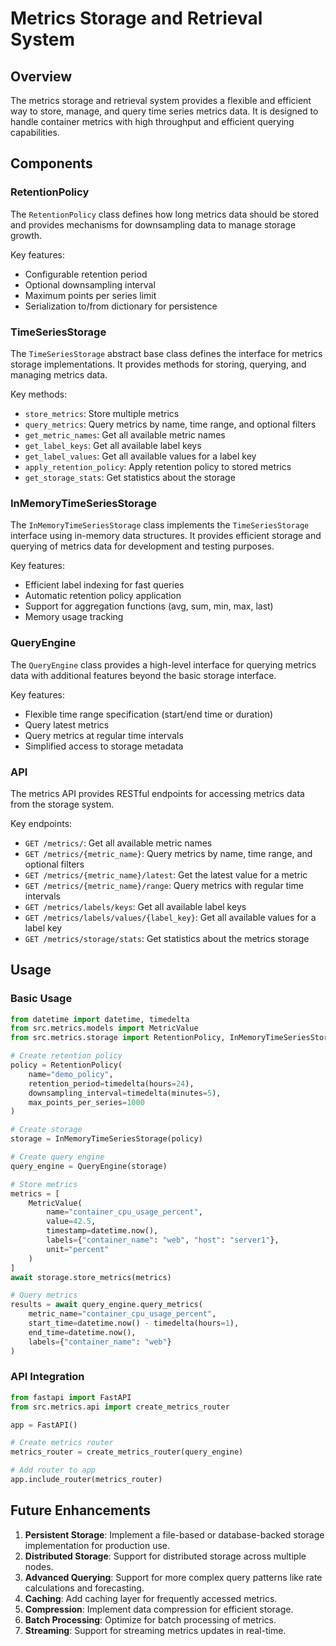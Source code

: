 # Metrics Storage and Retrieval System

## Overview

The metrics storage and retrieval system provides a flexible and efficient way to store, manage, and query time series metrics data. It is designed to handle container metrics with high throughput and efficient querying capabilities.

## Components

### RetentionPolicy

The `RetentionPolicy` class defines how long metrics data should be stored and provides mechanisms for downsampling data to manage storage growth.

Key features:
- Configurable retention period
- Optional downsampling interval
- Maximum points per series limit
- Serialization to/from dictionary for persistence

### TimeSeriesStorage

The `TimeSeriesStorage` abstract base class defines the interface for metrics storage implementations. It provides methods for storing, querying, and managing metrics data.

Key methods:
- `store_metrics`: Store multiple metrics
- `query_metrics`: Query metrics by name, time range, and optional filters
- `get_metric_names`: Get all available metric names
- `get_label_keys`: Get all available label keys
- `get_label_values`: Get all available values for a label key
- `apply_retention_policy`: Apply retention policy to stored metrics
- `get_storage_stats`: Get statistics about the storage

### InMemoryTimeSeriesStorage

The `InMemoryTimeSeriesStorage` class implements the `TimeSeriesStorage` interface using in-memory data structures. It provides efficient storage and querying of metrics data for development and testing purposes.

Key features:
- Efficient label indexing for fast queries
- Automatic retention policy application
- Support for aggregation functions (avg, sum, min, max, last)
- Memory usage tracking

### QueryEngine

The `QueryEngine` class provides a high-level interface for querying metrics data with additional features beyond the basic storage interface.

Key features:
- Flexible time range specification (start/end time or duration)
- Query latest metrics
- Query metrics at regular time intervals
- Simplified access to storage metadata

### API

The metrics API provides RESTful endpoints for accessing metrics data from the storage system.

Key endpoints:
- `GET /metrics/`: Get all available metric names
- `GET /metrics/{metric_name}`: Query metrics by name, time range, and optional filters
- `GET /metrics/{metric_name}/latest`: Get the latest value for a metric
- `GET /metrics/{metric_name}/range`: Query metrics with regular time intervals
- `GET /metrics/labels/keys`: Get all available label keys
- `GET /metrics/labels/values/{label_key}`: Get all available values for a label key
- `GET /metrics/storage/stats`: Get statistics about the metrics storage

## Usage

### Basic Usage

```python
from datetime import datetime, timedelta
from src.metrics.models import MetricValue
from src.metrics.storage import RetentionPolicy, InMemoryTimeSeriesStorage, QueryEngine

# Create retention policy
policy = RetentionPolicy(
    name="demo_policy",
    retention_period=timedelta(hours=24),
    downsampling_interval=timedelta(minutes=5),
    max_points_per_series=1000
)

# Create storage
storage = InMemoryTimeSeriesStorage(policy)

# Create query engine
query_engine = QueryEngine(storage)

# Store metrics
metrics = [
    MetricValue(
        name="container_cpu_usage_percent",
        value=42.5,
        timestamp=datetime.now(),
        labels={"container_name": "web", "host": "server1"},
        unit="percent"
    )
]
await storage.store_metrics(metrics)

# Query metrics
results = await query_engine.query_metrics(
    metric_name="container_cpu_usage_percent",
    start_time=datetime.now() - timedelta(hours=1),
    end_time=datetime.now(),
    labels={"container_name": "web"}
)
```

### API Integration

```python
from fastapi import FastAPI
from src.metrics.api import create_metrics_router

app = FastAPI()

# Create metrics router
metrics_router = create_metrics_router(query_engine)

# Add router to app
app.include_router(metrics_router)
```

## Future Enhancements

1. **Persistent Storage**: Implement a file-based or database-backed storage implementation for production use.
2. **Distributed Storage**: Support for distributed storage across multiple nodes.
3. **Advanced Querying**: Support for more complex query patterns like rate calculations and forecasting.
4. **Caching**: Add caching layer for frequently accessed metrics.
5. **Compression**: Implement data compression for efficient storage.
6. **Batch Processing**: Optimize for batch processing of metrics.
7. **Streaming**: Support for streaming metrics updates in real-time.